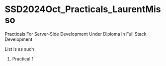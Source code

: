 # SSD2024Oct_Practicals_LaurentMisso
Practicals For Server-Side Development Under Diploma In Full Stack Development


List is as such
1. Practical 1

